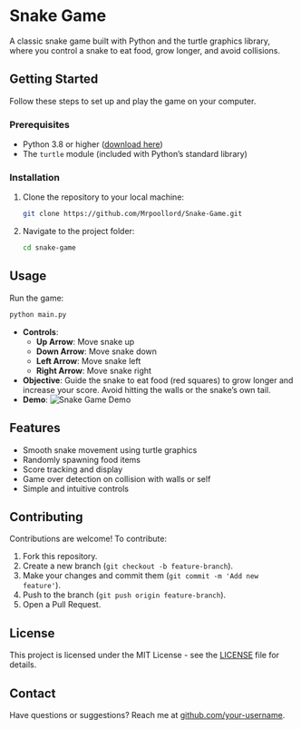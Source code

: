 # Snake Game
A classic snake game built with Python and the turtle graphics library, where you control a snake to eat food, grow longer, and avoid collisions.

## Getting Started
Follow these steps to set up and play the game on your computer.

### Prerequisites
- Python 3.8 or higher ([download here](https://www.python.org/downloads/))
- The `turtle` module (included with Python’s standard library)

### Installation
1. Clone the repository to your local machine:
   ```bash
   git clone https://github.com/Mrpoollord/Snake-Game.git
   ```
2. Navigate to the project folder:
   ```bash
   cd snake-game
   ```

## Usage
Run the game:
```bash
python main.py
```
- **Controls**:
  - **Up Arrow**: Move snake up
  - **Down Arrow**: Move snake down
  - **Left Arrow**: Move snake left
  - **Right Arrow**: Move snake right
- **Objective**: Guide the snake to eat food (red squares) to grow longer and increase your score. Avoid hitting the walls or the snake’s own tail.
- **Demo**:
  ![Snake Game Demo](images/snake-game-demo.gif)

## Features
- Smooth snake movement using turtle graphics
- Randomly spawning food items
- Score tracking and display
- Game over detection on collision with walls or self
- Simple and intuitive controls

## Contributing
Contributions are welcome! To contribute:
1. Fork this repository.
2. Create a new branch (`git checkout -b feature-branch`).
3. Make your changes and commit them (`git commit -m 'Add new feature'`).
4. Push to the branch (`git push origin feature-branch`).
5. Open a Pull Request.

## License
This project is licensed under the MIT License - see the [LICENSE](LICENSE) file for details.

## Contact
Have questions or suggestions? Reach me at [github.com/your-username](https://github.com/your-username).
